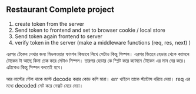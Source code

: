 
## Restaurant Complete project 

1. create token from the server
2. Send token to frontend and set to browser cookie / local store
3. Send token again frontend to server
4. verify token in the server (make a middleware functions (req, res, next) )
 
 
এরপর টেকেন দেখার জন্য মিডলওয়ার ফাংশন কিভাবে লিখে সেটাও কিন্তু সিম্পল। এরপর ভিতরে হেডার থেকে ক্যামনে টোকেন টা আছে কিনা চেক করে সেটাও সিম্পল। তারপর হেডার কে স্প্লিট করে ক্যামনে টোকেন এর মান বের করে। এটাকেও কিন্তু সিম্পল বলতেই হবে। 

আর লাস্টের স্টেপ থাকে জাস্ট decode করার কোড কপি মারা। err খাইলে তাকে স্ট্যাটাস ধরিয়ে দেয়া। req এর মধ্যে decoded সেট করে নেক্সট মেরে দেয়া। 
